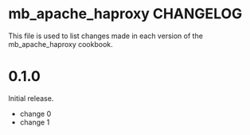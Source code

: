 # mb_apache_haproxy CHANGELOG

This file is used to list changes made in each version of the mb_apache_haproxy cookbook.

# 0.1.0

Initial release.

- change 0
- change 1

